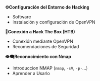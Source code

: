 **⚙Configuración del Entorno de Hacking**
- Software
- Instalación y configuración de OpenVPN

**🔗Conexión a Hack The Box (HTB)**
- Conexión mediante OpenVPN
- Recomendaciones de Seguridad

**👁‍🗨Reconocimiento con Nmap**
- Introduccion NMAP (`nmap`, `-sV`, `-p-`...)
- Aprender a Usarlo
